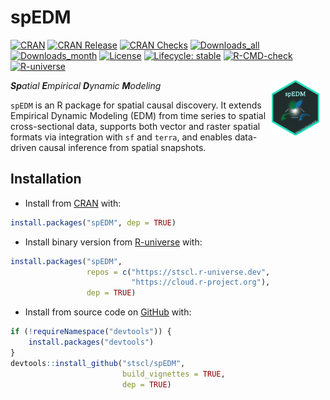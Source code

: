 
<!-- README.md is generated from README.Rmd. Please edit that file -->

# spEDM

<!-- badges: start -->

[![CRAN](https://www.r-pkg.org/badges/version/spEDM)](https://CRAN.R-project.org/package=spEDM)
[![CRAN
Release](https://www.r-pkg.org/badges/last-release/spEDM)](https://CRAN.R-project.org/package=spEDM)
[![CRAN
Checks](https://badges.cranchecks.info/worst/spEDM.svg)](https://cran.r-project.org/web/checks/check_results_spEDM.html)
[![Downloads_all](https://badgen.net/cran/dt/spEDM?color=orange)](https://CRAN.R-project.org/package=spEDM)
[![Downloads_month](https://cranlogs.r-pkg.org/badges/spEDM)](https://CRAN.R-project.org/package=spEDM)
[![License](https://img.shields.io/badge/license-GPL--3-brightgreen.svg?style=flat)](http://www.gnu.org/licenses/gpl-3.0.html)
[![Lifecycle:
stable](https://img.shields.io/badge/lifecycle-stable-20b2aa.svg)](https://lifecycle.r-lib.org/articles/stages.html#stable)
[![R-CMD-check](https://github.com/stscl/spEDM/actions/workflows/R-CMD-check.yaml/badge.svg)](https://github.com/stscl/spEDM/actions/workflows/R-CMD-check.yaml)
[![R-universe](https://stscl.r-universe.dev/badges/spEDM?color=cyan)](https://stscl.r-universe.dev/spEDM)

<!-- badges: end -->

<a href="https://stscl.github.io/spEDM/"><img src="man/figures/spEDM.png" align="right" hspace="10" vspace="0" width="15%" alt="spEDM website: https://stscl.github.io/spEDM/"/></a>

***Sp**atial **E**mpirical **D**ynamic **M**odeling*

`spEDM` is an R package for spatial causal discovery. It extends
Empirical Dynamic Modeling (EDM) from time series to spatial
cross-sectional data, supports both vector and raster spatial formats
via integration with `sf` and `terra`, and enables data-driven causal
inference from spatial snapshots.

## Installation

- Install from [CRAN](https://CRAN.R-project.org/package=spEDM) with:

``` r
install.packages("spEDM", dep = TRUE)
```

- Install binary version from
  [R-universe](https://stscl.r-universe.dev/spEDM) with:

``` r
install.packages("spEDM",
                 repos = c("https://stscl.r-universe.dev",
                           "https://cloud.r-project.org"),
                 dep = TRUE)
```

- Install from source code on [GitHub](https://github.com/stscl/spEDM)
  with:

``` r
if (!requireNamespace("devtools")) {
    install.packages("devtools")
}
devtools::install_github("stscl/spEDM",
                         build_vignettes = TRUE,
                         dep = TRUE)
```
